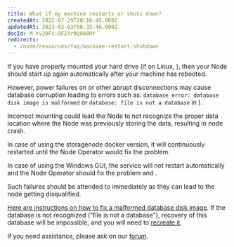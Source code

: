 ```yaml
---
title: What if my machine restarts or shuts down?
createdAt: 2022-07-29T20:16:45.000Z
updatedAt: 2023-03-03T08:35:46.000Z
docId: M-Yv2DFc-OFZ4r9Q8b8HY
redirects:
  - /node/resources/faq/machine-restart-shutdown
---
```


If you have properly mounted your hard drive (if on Linux, [](docId\:nZeFxmawYPdgkwUPy6f9s)), then your Node should start up again automatically after your machine has rebooted.&#x20;

However, power failures on [](docId\:hbCGTv1ZLLR2-kpSaGEXw) or other abrupt disconnections may cause database corruption leading to errors such as: `database error: database disk image is malformed` or `database: file is not a database` in [](docId\:O68S24Iww4ZEnVk8yO7Mv)).

Incorrect mounting could lead the Node to not recognize the proper data location where the Node was previously storing the data, resulting in node crash.

In case of using the storagenode docker version, it will continuously restarted until the Node Operator would fix the problem.

In case of using the Windows GUI, the service will not restart automatically and the Node Operator should fix the problem and [](docId\:Zh_lD6UPciHT53wOWuAoD).

Such failures should be attended to immediately as they can lead to the node getting disqualified.

[Here are instructions on how to fix a malformed database disk image](https://support.storj.io/hc/en-us/articles/360029309111-How-to-fix-a-database-disk-image-is-malformed-). If the database is not recognized ("file is not a database"), recovery of this database will be impossible, and you will need to [recreate it](https://support.storj.io/hc/en-us/articles/4403032417044-How-to-fix-database-file-is-not-a-database-error).

If you need assistance, please ask on our [forum](https://forum.storj.io/c/sno-category).
